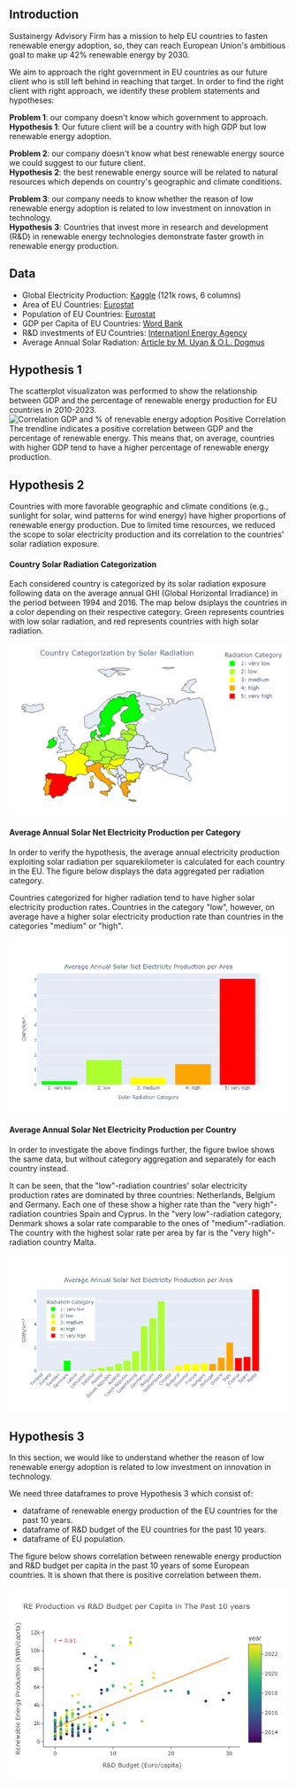 ## Introduction

Sustainergy Advisory Firm has a mission to help EU countries to fasten renewable energy adoption, so, they can reach European Union's ambitious goal to make up 42% renewable energy by 2030. 

We aim to approach the right government in EU countries as our future client who is still left behind in reaching that target. In order to find the right client with right approach, we identify these problem statements and hypotheses:

**Problem 1**: our company doesn't know which government to approach.<br>
**Hypothesis 1**: Our future client will be a country with high GDP but low renewable energy adoption.

**Problem 2**: our company doesn't know what best renewable energy source we could suggest to our future client.<br>
**Hypothesis 2**: the best renewable energy source will be related to natural resources which depends on country's geographic and climate conditions.

**Problem 3**: our company needs to know whether the reason of low renewable energy adoption is related to low investment on innovation in technology.<br>
**Hypothesis 3**: Countries that invest more in research and development (R&D) in renewable energy technologies demonstrate faster growth in renewable energy production.

## Data

* Global Electricity Production: [Kaggle](https://www.kaggle.com/datasets/sazidthe1/global-electricity-production) (121k rows, 6 columns)
* Area of EU Countries: [Eurostat](https://ec.europa.eu/eurostat/databrowser/view/reg_area3__custom_11352231/bookmark/table?lang=en&bookmarkId=fabcfca6-4abb-4a84-ac1c-7bb335af436a)
* Population of EU Countries: [Eurostat](https://ec.europa.eu/eurostat/databrowser/view/DEMO_GIND__custom_7127262/default/table)
* GDP per Capita of EU Countries: [Word Bank](https://data.worldbank.org/indicator/NY.GDP.PCAP.CD)
* R&D investments of EU Countries: [Internationl Energy Agency](https://www.iea.org/data-and-statistics/data-tools/energy-technology-rdd-budgets-data-explorer)
* Average Annual Solar Radiation: [Article by M. Uyan & O.L. Dogmus](https://www.researchgate.net/figure/Average-annual-global-solar-radiation-in-Europe-20_fig2_366202104)

## Hypothesis 1
The scatterplot visualizaton was performed to show the relationship between GDP and the percentage of renewable energy production for EU countries in 2010-2023. 
![Correlation GDP and % of renevable energy adoption](https://github.com/NGravereaux/project1_main/blob/master/img/Correlation%20between%20GDP%20per%20capita%20and%20%25%20of%20Renewable%20energy%20production.png)
Positive Correlation
The trendline indicates a positive correlation between GDP and the percentage of renewable energy. 
This means that, on average, countries with higher GDP tend to have a higher percentage of renewable energy production.

## Hypothesis 2
Countries with more favorable geographic and climate conditions (e.g., sunlight for solar, wind patterns for wind energy) have higher proportions of renewable energy production. Due to limited time resources, we reduced the scope to solar electricity production and its correlation to the countries' solar radiation exposure.

#### Country Solar Radiation Categorization
Each considered country is categorized by its solar radiation exposure following data on the average annual GHI (Global Horizontal Irradiance) in the period between 1994 and 2016. The map below dsiplays the countries in a color depending on their respective category. Green represents countries with low solar radiation, and red represents countries with high solar radiation.

![Country Solar Categorization](/img/country_categorization_by_solar_radiation.png)

#### Average Annual Solar Net Electricity Production per Category
In order to verify the hypothesis, the average annual electricity production exploiting solar radiation per squarekilometer is calculated for each country in the EU. The figure below displays the data aggregated per radiation category.

Countries categorized for higher radiation tend to have higher solar electricity production rates. Countries in the category "low", however, on average have a higher solar electricity production rate than countries in the categories "medium" or "high".

![Solar Production per Area by Category](/img/solar_production_per_country_radiation_categories_aggregated.png)

#### Average Annual Solar Net Electricity Production per Country
In order to investigate the above findings further, the figure bwloe shows the same data, but without category aggregation and separately for each country instead.

It can be seen, that the "low"-radiation countries' solar electricity production rates are dominated by three countries: Netherlands, Belgium and Germany. Each one of these show a higher rate than the "very high"-radiation countries Spain and Cyprus. In the "very low"-radiation category, Denmark shows a solar rate comparable to the ones of "medium"-radiation. The country with the highest solar rate per area by far is the "very high"-radiation country Malta. 

![Solar Production per Area by Category](/img/solar_production_per_area.png)

## Hypothesis 3
In this section, we would like to understand whether the reason of low renewable energy adoption is related to low investment on innovation in technology.

We need three dataframes to prove Hypothesis 3 which consist of:
- dataframe of renewable energy production of the EU countries for the past 10 years.
- dataframe of R&D budget of the EU countries for the past 10 years.
- dataframe of EU population.

The figure below shows correlation between renewable energy production and R&D budget per capita in the past 10 years of some European countries. It is shown that there is positive correlation between them. 

![Correlation between RE Production and R&D Budget per Capita](/img/RE_production_vs_RnD_budget.png)


